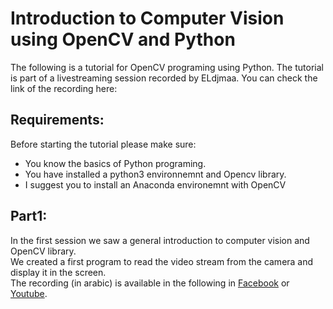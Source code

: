 # Introduction to Computer Vision using OpenCV and Python

The following is a tutorial for OpenCV programing using Python.
The tutorial is part of a livestreaming session recorded by ELdjmaa.
You can check the link of the recording here:

## Requirements: 

Before starting the tutorial please make sure:

- You know the basics of Python programing.
- You have installed a python3 environnemnt and Opencv library. 
- I suggest you to install an Anaconda environemnt with OpenCV 

## Part1: 

In the first session we saw a general introduction to computer vision and OpenCV library.<br />
We created a first program to read the video stream from the camera and display it in the screen.<br />
The recording (in arabic) is available in the following in [Facebook](https://www.facebook.com/eldjmaa/videos/2390176714557133) or [Youtube](https://www.youtube.com/watch?v=MYJvJLctUMU). 

